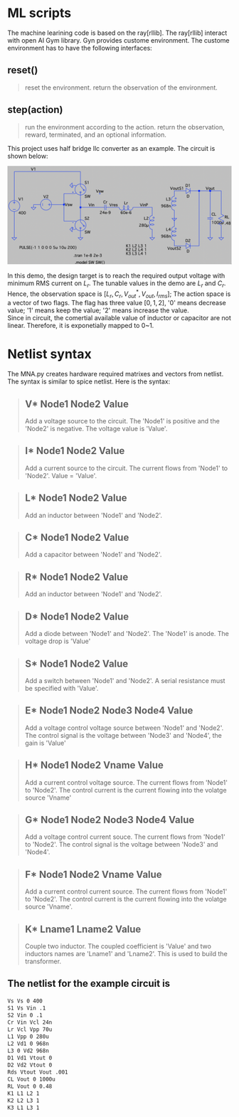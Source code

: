 # ML scripts

The machine learining code is based on the ray[rllib]. The ray[rllib] interact with open AI Gym library. Gyn provides custome environment. The custome environment has to have the following interfaces:  

## reset()
>
> reset the environment. return the observation of the environment.

## step(action)
>
> run the environment according to the action. return the observation, reward, terminated, and an optional information.

This project uses half bridge llc converter as an example. The circuit is shown below:  

<img src="../contents/Circuit.png">

In this demo, the design target is to reach the required output voltage with minimum RMS current on $L_r$. The tunable values in the demo are $L_r$ and $C_r$. Hence, the observation space is $[L_r, C_r, V_{out}^*, V_{out}, I_{rms}]$; The action space is a vector of two flags. The flag has three value $[0, 1, 2]$, '0' means decrease value; '1' means keep the value; '2' means increase the value.  
Since in circuit, the comertial available value of inductor or capacitor are not linear. Therefore, it is exponetially mapped to 0~1.

# Netlist syntax

The MNA.py creates hardware required matrixes and vectors from netlist. The syntax is similar to spice netlist. Here is the syntax:  

>## V* Node1 Node2 Value
>
> Add a voltage source to the circuit. The 'Node1' is positive and the 'Node2' is negative. The voltage value is 'Value'.

>## I* Node1 Node2 Value
>
> Add a current source to the circuit. The current flows from 'Node1' to 'Node2'. Value = 'Value'.

>## L* Node1 Node2 Value
>
> Add an inductor between 'Node1' and 'Node2'.

>## C* Node1 Node2 Value
>
> Add a capacitor between 'Node1' and 'Node2'.

>## R* Node1 Node2 Value
>
> Add an inductor between 'Node1' and 'Node2'.

>## D* Node1 Node2 Value
>
> Add a diode between 'Node1' and 'Node2'. The 'Node1' is anode. The voltage drop is 'Value'

>## S* Node1 Node2 Value
>
> Add a switch between 'Node1' and 'Node2'. A serial resistance must be specified with 'Value'.

>## E* Node1 Node2 Node3 Node4 Value
>
> Add a voltage control voltage source between 'Node1' and 'Node2'. The control signal is the voltage between 'Node3' and 'Node4', the gain is 'Value'

>## H* Node1 Node2 Vname Value
>
> Add a current control voltage source. The current flows from 'Node1' to 'Node2'. The control current is the current flowing into the volatge source 'Vname'

>## G* Node1 Node2 Node3 Node4 Value
>
> Add a voltage control current souce. The current flows from 'Node1' to 'Node2'. The control signal is the voltage between 'Node3' and 'Node4'.

>## F* Node1 Node2 Vname Value
>
> Add a current control current source. The current flows from 'Node1' to 'Node2'. The control current is the current flowing into the volatge source 'Vname'.

>## K* Lname1 Lname2 Value
>
> Couple two inductor. The coupled coefficient is 'Value' and two inductors names are 'Lname1' and 'Lname2'. This is used to build the transformer.

## The netlist for the example circuit is  

```
Vs Vs 0 400
S1 Vs Vin .1
S2 Vin 0 .1
Cr Vin Vcl 24n
Lr Vcl Vpp 70u
L1 Vpp 0 280u
L2 Vd1 0 968n
L3 0 Vd2 968n
D1 Vd1 Vtout 0
D2 Vd2 Vtout 0
Rds Vtout Vout .001
CL Vout 0 1000u
RL Vout 0 0.48
K1 L1 L2 1
K2 L2 L3 1
K3 L1 L3 1
```
